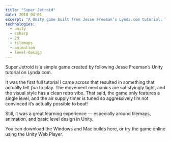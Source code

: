 ```yaml
---
title: "Super Jetroid"
date: 2018-04-01
excerpt: "A Unity game built from Jesse Freeman’s Lynda.com tutorial. Tight mechanics, a single level, and a brutal air timer — it’s simple, stylish, and unforgiving."
technologies:
  - unity
  - csharp
  - 2d
  - tilemaps
  - animation
  - level-design
---
```

Super Jetroid is a simple game created by following Jesse Freeman’s Unity tutorial on Lynda.com.

It was the first full tutorial I came across that resulted in something that actually felt *fun* to play. The movement mechanics are satisfyingly tight, and the visual style has a clean retro vibe. That said, the game only features a single level, and the air supply timer is tuned so aggressively I’m not convinced it’s actually possible to beat!

Still, it was a great learning experience — especially around tilemaps, animation, and basic level design in Unity.

You can download the Windows and Mac builds here, or try the game online using the Unity Web Player.
